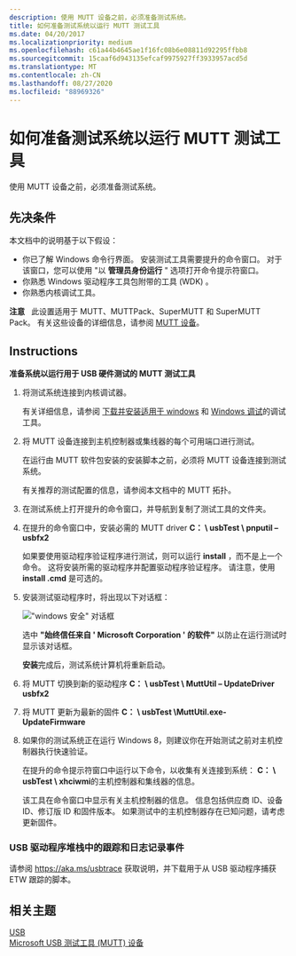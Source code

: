 ```yaml
---
description: 使用 MUTT 设备之前，必须准备测试系统。
title: 如何准备测试系统以运行 MUTT 测试工具
ms.date: 04/20/2017
ms.localizationpriority: medium
ms.openlocfilehash: c61a44b4645ae1f16fc08b6e08811d92295ffbb8
ms.sourcegitcommit: 15caaf6d943135efcaf9975927ff3933957acd5d
ms.translationtype: MT
ms.contentlocale: zh-CN
ms.lasthandoff: 08/27/2020
ms.locfileid: "88969326"
---
```

# <a name="how-to-prepare-the-test-system-to-run-mutt-test-tools"></a>如何准备测试系统以运行 MUTT 测试工具


使用 MUTT 设备之前，必须准备测试系统。

## <a name="prerequisites"></a>先决条件


本文档中的说明基于以下假设：

-   你已了解 Windows 命令行界面。 安装测试工具需要提升的命令窗口。 对于该窗口，您可以使用 "以 **管理员身份运行** " 选项打开命令提示符窗口。
-   你熟悉 Windows 驱动程序工具包附带的工具 (WDK) 。
-   你熟悉内核调试工具。

**注意**   此设置适用于 MUTT、MUTTPack、SuperMUTT 和 SuperMUTT Pack。 有关这些设备的详细信息，请参阅 [MUTT 设备](microsoft-usb-test-tool--mutt--devices.md)。

 

## <a name="instructions"></a>Instructions


**准备系统以运行用于 USB 硬件测试的 MUTT 测试工具**

1.  将测试系统连接到内核调试器。

    有关详细信息，请参阅 [下载并安装适用于 windows](https://go.microsoft.com/fwlink/p/?linkid=236405) 和 [Windows 调试](https://go.microsoft.com/fwlink/p/?linkid=242503)的调试工具。

2.  将 MUTT 设备连接到主机控制器或集线器的每个可用端口进行测试。

    在运行由 MUTT 软件包安装的安装脚本之前，必须将 MUTT 设备连接到测试系统。

    有关推荐的测试配置的信息，请参阅本文档中的 MUTT 拓扑。

3.  在测试系统上打开提升的命令窗口，并导航到复制了测试工具的文件夹。
4.  在提升的命令窗口中，安装必需的 MUTT driver **C： \\ usbTest \\ pnputil – usbfx2**

    如果要使用驱动程序验证程序进行测试，则可以运行 **install** ，而不是上一个命令。 这将安装所需的驱动程序并配置驱动程序验证程序。 请注意，使用 **install .cmd** 是可选的。

5.  安装测试驱动程序时，将出现以下对话框：

    !["windows 安全" 对话框](images/fig9-winsec.png)

    选中 **"始终信任来自 ' Microsoft Corporation ' 的软件"** 以防止在运行测试时显示该对话框。

    **安装**完成后，测试系统计算机将重新启动。

6.  将 MUTT 切换到新的驱动程序 **C： \\ usbTest \\ MuttUtil – UpdateDriver usbfx2**
7.  将 MUTT 更新为最新的固件 **C： \\ usbTest \\MuttUtil.exe-UpdateFirmware**
8.  如果你的测试系统正在运行 Windows 8，则建议你在开始测试之前对主机控制器执行快速验证。

    在提升的命令提示符窗口中运行以下命令，以收集有关连接到系统： **C： \\ usbTest \\ xhciwmi**的主机控制器和集线器的信息。

    该工具在命令窗口中显示有关主机控制器的信息。 信息包括供应商 ID、设备 ID、修订版 ID 和固件版本。 如果测试中的主机控制器存在已知问题，请考虑更新固件。

### <a name="tracing-and-logging-events-in-the-usb-driver-stack"></a>USB 驱动程序堆栈中的跟踪和日志记录事件

请参阅 https://aka.ms/usbtrace 获取说明，并下载用于从 USB 驱动程序捕获 ETW 跟踪的脚本。

## <a name="related-topics"></a>相关主题
[USB](https://docs.microsoft.com/windows-hardware/drivers/)  
[Microsoft USB 测试工具 (MUTT) 设备](microsoft-usb-test-tool--mutt--devices.md)  




